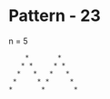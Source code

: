 # Pattern - 23

n = 5

        *       *
       * *     * *
      *   *   *   *
     *     * *     *
    *       *       *
